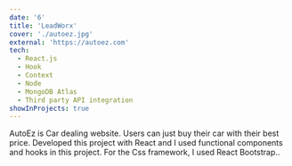 ```yaml
---
date: '6'
title: 'LeadWorx'
cover: './autoez.jpg'
external: 'https://autoez.com'
tech:
  - React.js
  - Hook
  - Context
  - Node
  - MongoDB Atlas
  - Third party API integration
showInProjects: true
---
```


AutoEz is Car dealing website. Users can just buy their car with their best price. Developed this project with React and I used functional components and hooks in this project. For the Css framework, I used React Bootstrap..
